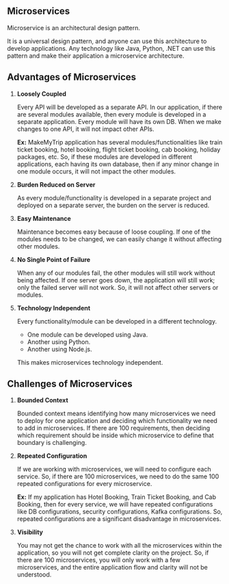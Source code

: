 ## Microservices

Microservice is an architectural design pattern.

It is a universal design pattern, and anyone can use this architecture to develop applications. Any technology like Java, Python, .NET can use this pattern and make their application a microservice architecture.

## Advantages of Microservices

1) **Loosely Coupled**

    Every API will be developed as a separate API. In our application, if there are several modules available, then every module is developed in a separate application. Every module will have its own DB. When we make changes to one API, it will not impact other APIs.

    **Ex:** MakeMyTrip application has several modules/functionalities like train ticket booking, hotel booking, flight ticket booking, cab booking, holiday packages, etc. So, if these modules are developed in different applications, each having its own database, then if any minor change in one module occurs, it will not impact the other modules.

2) **Burden Reduced on Server**

    As every module/functionality is developed in a separate project and deployed on a separate server, the burden on the server is reduced.

3) **Easy Maintenance**

    Maintenance becomes easy because of loose coupling. If one of the modules needs to be changed, we can easily change it without affecting other modules.

4) **No Single Point of Failure**

    When any of our modules fail, the other modules will still work without being affected. If one server goes down, the application will still work; only the failed server will not work. So, it will not affect other servers or modules.

5) **Technology Independent**

    Every functionality/module can be developed in a different technology.
    - One module can be developed using Java.
    - Another using Python.
    - Another using Node.js.
    
    This makes microservices technology independent.

## Challenges of Microservices

1) **Bounded Context**

    Bounded context means identifying how many microservices we need to deploy for one application and deciding which functionality we need to add in microservices. If there are 100 requirements, then deciding which requirement should be inside which microservice to define that boundary is challenging.

2) **Repeated Configuration**

    If we are working with microservices, we will need to configure each service. So, if there are 100 microservices, we need to do the same 100 repeated configurations for every microservice.

    **Ex:** If my application has Hotel Booking, Train Ticket Booking, and Cab Booking, then for every service, we will have repeated configurations like DB configurations, security configurations, Kafka configurations. So, repeated configurations are a significant disadvantage in microservices.

3) **Visibility**

    You may not get the chance to work with all the microservices within the application, so you will not get complete clarity on the project. So, if there are 100 microservices, you will only work with a few microservices, and the entire application flow and clarity will not be understood.
